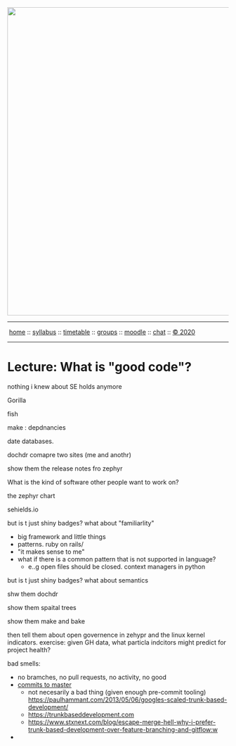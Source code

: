 <a name=top>
<a href="http://tiny.cc/seng20"><img  width=700
  src="https://raw.githubusercontent.com/txt/se20/master/etc/img/teamBanner.png"></a>
<hr>
<p>
&nbsp;<a href="https://tiny.cc/seng20">home</a> ::
<a href="https://github.com/txt/se20/blob/master/docs/syllabus.md#top">syllabus</a> ::
<a href="https://github.com/txt/se20/blob/master/docs/syllabus.md#timetable">timetable</a> ::
<a href="https://docs.google.com/spreadsheets/d/1x19m4lmf6eC3pm1l0P-3zHvzySy4ayjUy2AhWp7vrSE/edit#gid=0">groups</a> ::
<a href="https://moodle-courses2021.wolfware.ncsu.edu/course/view.php?id=3873">moodle</a> ::
<a href="http://seng20.slack.com">chat</a>  ::
<a href="https://github.com/txt/se20/blob/master/LICENSE.md#top">&copy; 2020</a>  
<br>
<hr>

# Lecture: What is "good code"?

nothing i knew about SE holds anymore

Gorilla

fish

make : depdnancies

date databases.

dochdr
comapre two sites (me and anothr)

show them the release notes fro  zephyr

What is the kind of software other people want to work on?

the zephyr chart

sehields.io

but is t just shiny badges? what about "familiarlity"
- big framework and little things
- patterns. ruby on rails/
- "it makes sense to me"
- what if there is a common pattern that is not supported in language?
  - e..g open files should be closed. context managers in python

but is t just shiny badges? what about semantics

shw them dochdr

show them spaital trees

show them  make and bake

then tell them about open governence in zehypr and the linux kernel indicators. exercise: given GH data, what particla indcitors might predict for project health?

bad smells:

- no bramches, no pull requests, no activity, no good
- [commits to master](https://www.quora.com/I-work-for-a-startup-our-CTO-loves-writing-code-and-he-frequently-commits-bad-code-directly-to-the-master-branch-What-should-I-do)
  - not necesarily a bad thing (given enough pre-commit tooling) https://paulhammant.com/2013/05/06/googles-scaled-trunk-based-development/
  - https://trunkbaseddevelopment.com
  - https://www.stxnext.com/blog/escape-merge-hell-why-i-prefer-trunk-based-development-over-feature-branching-and-gitflow:w
- 
